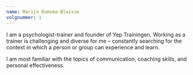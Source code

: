 ```yaml
---
name: Marijn Damsma-Blaisse
volgnummer: 1
---
```


I am a psychologist-trainer and founder of Yep Trainingen. Working as a trainer is challenging and diverse for me – constantly searching for the context in which a person or group can experience and learn.

I am most familiar with the topics of communication, coaching skills, and personal effectiveness.
